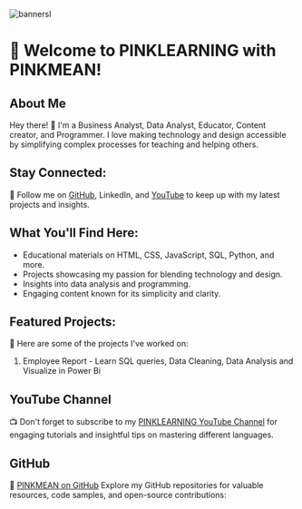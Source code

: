 ![bannersl](https://github.com/PinkMean/SQL-Code/assets/137222857/43adb40f-ee89-478d-81a1-0a37ab52b8bc)

# 🌸 Welcome to PINKLEARNING with PINKMEAN!

## About Me
 Hey there! 👋 I'm a Business Analyst, Data Analyst, Educator, Content creator, and Programmer. I love making technology and design accessible by simplifying complex processes for teaching and helping others.

## Stay Connected:
💬 Follow me on [GitHub](https://github.com/pinkmean), LinkedIn, and [YouTube](https://www.youtube.com/pinkleaarning) to keep up with my latest projects and insights.

## What You'll Find Here:
- Educational materials on HTML, CSS, JavaScript, SQL, Python, and more.
- Projects showcasing my passion for blending technology and design.
- Insights into data analysis and programming.
- Engaging content known for its simplicity and clarity.

## Featured Projects:
🚀 Here are some of the projects I've worked on:
1. Employee Report - Learn SQL queries, Data Cleaning, Data Analysis and Visualize in Power Bi


## YouTube Channel
📺 Don't forget to subscribe to my [PINKLEARNING YouTube Channel](https://www.youtube.com/pinkleaarning) for engaging tutorials and insightful tips on mastering different languages.


## GitHub
🔗 [PINKMEAN on GitHub](https://github.com/pinkmean)
 Explore my GitHub repositories for valuable resources, code samples, and open-source contributions:




